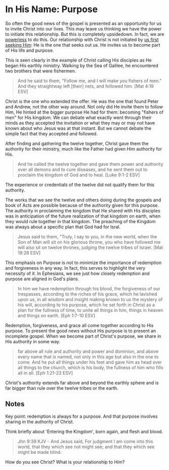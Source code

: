 In His Name: Purpose
====================

So often the good news of the gospel is presented as an opportunity for us to invite Christ into our lives. This may leave us thinking we have the power to initiate this relationship. But this is completely upsidedown. In fact, we are [powerless][1] to do this. Our relationship with Christ is not initiated by [us first seeking Him][2]: He is the one that seeks out us. He invites us to become part of His life and purpose.

This is seen clearly in the example of Christ calling His disciples as He began His earthly ministry. Walking by the Sea of Galilee, he encountered two brothers that were fishermen.

> And he said to them, "Follow me, and I will make you fishers of men." And they straightway left [their] nets, and followed him. [Mat 4:19 ESV]

Christ is the one who extended the offer. He was the one that found Peter and Andrew, not the other way around. Not only did He invite them to follow Him, He hinted at the bigger purpose He had for them: becoming "fishers of men" for His kingdom. We can debate what exactly went through their minds as they accepted the invitation or what they may or may not have known about who Jesus was at that instant. But we cannot debate the simple fact that they accepted and followed.

After finding and gathering the twelve together, Christ gave them the authority for their ministry, much like the Father had given Him authority for His.

> And he called the twelve together and gave them power and authority over all demons and to cure diseases, and he sent them out to proclaim the kingdom of God and to heal. [Luke 9:1-2 ESV]

The experience or credentials of the twelve did not qualify them for this authority. 

The works that we see the twelve and others doing during the gospels and book of Acts are possible because of the authority given for this purpose. The authority in proclaiming the kingdom that He shared with His disciples was in anticipation of the future realization of that kingdom on earth, when they would rule together in that kingdom. The preaching of the Kingdom was always about a specific plan that God had for Isral.

> Jesus said to them, "Truly, I say to you, in the new world, when the Son of Man will sit on his glorious throne, you who have followed me will also sit on twelve thrones, judging the twelve tribes of Israel. [Mat 19:28 ESV]

This emphasis on Purpose is not to minimize the importance of redemption and forgiveness in any way. In fact, this serves to highlight the very necessity of it. In Ephesians, we see just how closely redemption and purpose are aligned in God's plans.

> In him we have redemption through his blood, the forgiveness of our trespasses, according to the riches of his grace, which he lavished upon us, in all wisdom and insight making known to us the mystery of his will, according to his purpose, which he set forth in Christ as a plan for the fullness of time, to unite all things in him, things in heaven and things on earth. [Eph 1:7-10 ESV]

Redemption, forgiveness, and grace all come together according to His purpose. To present the good news without His purpose is to present an incomplete gospel. When we become part of Christ's purpose, we share in His authority in some way. 

> far above all rule and authority and power and dominion, and above every name that is named, not only in this age but also in the one to come. And he put all things under his feet and gave him as head over all things to the church, which is his body, the fullness of him who fills all in all.
[Eph 1:21-23 ESV]

Christ's authority extends far above and beyond the earthly sphere and is far bigger than rule over the twelve tribes or the earth.

Notes
-----

Key point: redemption is always for a purpose. And that purpose involves sharing in the authority of Christ.

Think briefly about 'Entering the Kingdom', born again, and flesh and blood.

> Jhn 9:39 KJV - And Jesus said, For judgment I am come into this world, that they which see not might see; and that they which see might be made blind.

How do you see Christ? What is your relationship to Him?

[1]: http://www.blueletterbible.org/Bible.cfm?b=Rom&c=5&v=6&t=NASB#s=1051006
[2]: http://www.blueletterbible.org/Bible.cfm?b=Rom&c=3&v=11&t=ESV#s=1049011

